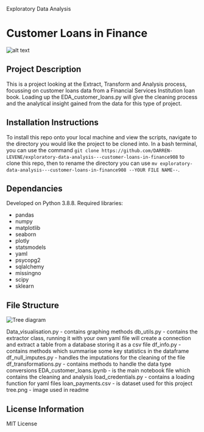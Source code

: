 Exploratory Data Analysis 
# Customer Loans in Finance

![alt text](image-1-1.png)


## Project Description
This is a project looking at the Extract, Transform and Analysis process, focussing on customer loans data from a Financial Services Institution loan book.
Loading up the EDA_customer_loans.py will give the cleaning process and the analytical insight gained from the data for this type of project.


## Installation Instructions
To install this repo onto your local machine and view the scripts, navigate to the directory you would like the project to be cloned into. In a bash terminal, you can use the command `git clone https://github.com/DARREN-LEVENE/exploratory-data-analysis---customer-loans-in-finance908` to clone this repo, then to rename the directory you can use `mv exploratory-data-analysis---customer-loans-in-finance908 --YOUR FILE NAME--`. 


## Dependancies
Developed on Python 3.8.8. Required libraries:
- pandas
- numpy
- matplotlib
- seaborn
- plotly
- statsmodels
- yaml
- psycopg2
- sqlalchemy
- missingno
- scipy
- sklearn


## File Structure
![Tree diagram](https://github.com/DARREN-LEVENE/exploratory-data-analysis---customer-loans-in-finance908/blob/main/tree.png?raw=true)

Data_visualisation.py - contains graphing methods
db_utils.py - contains the extractor class, running it with your own yaml file will create a connection and extract a table from a database storing it as a csv file
df_info.py - contains methods which summarise some key statistics in the dataframe
df_null_imputes.py - handles the imputations for the cleaning of the file
df_transformations.py - contains methods to handle the data type conversions
EDA_customer_loans.ipynb - is the main notebook file which contains the cleaning and analysis
load_credentials.py - contains a loading function for yaml files
loan_payments.csv - is dataset used for this project
tree.png - image used in readme


## License Information
MIT License




